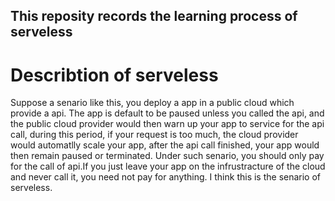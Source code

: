 ## This reposity records the learning process of serveless
# Describtion of serveless
Suppose a senario like this, you deploy a app in a public cloud which provide a api.
The app is default to be paused unless you called the api, and the public cloud provider would then warn up your app to service for the api call,
during this period, if your request is too much, the cloud provider would automatlly scale your app, after the api call finished, your app would then remain paused or terminated. 
Under such senario, you should only pay for the call of api.If you just leave your app on the infrustracture of the cloud and never call it, you need not pay for anything.
I think this is the senario of serveless.
